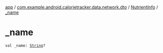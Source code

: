 [app](../../index.md) / [com.example.android.calorietracker.data.network.dto](../index.md) / [NutrientInfo](index.md) / [_name](./_name.md)

# _name

`val _name: `[`String`](https://kotlinlang.org/api/latest/jvm/stdlib/kotlin/-string/index.html)`?`